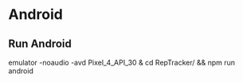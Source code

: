
# Android

## Run Android

emulator -noaudio -avd Pixel_4_API_30 &
cd RepTracker/ && npm run android
